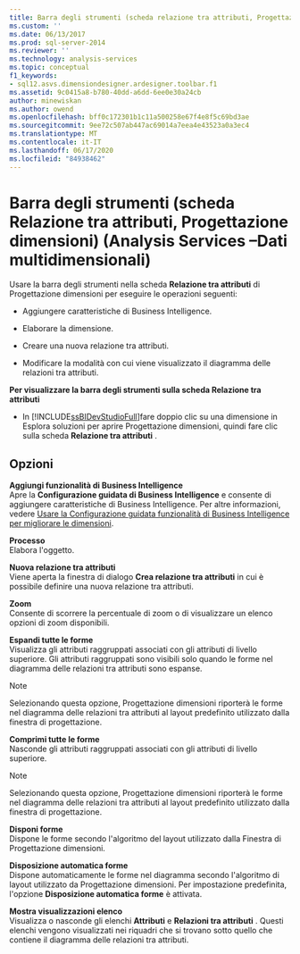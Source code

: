 ```yaml
---
title: Barra degli strumenti (scheda relazione tra attributi, Progettazione dimensioni) (Analysis Services-Dati multidimensionali) | Microsoft Docs
ms.custom: ''
ms.date: 06/13/2017
ms.prod: sql-server-2014
ms.reviewer: ''
ms.technology: analysis-services
ms.topic: conceptual
f1_keywords:
- sql12.asvs.dimensiondesigner.ardesigner.toolbar.f1
ms.assetid: 9c0415a8-b780-40dd-a6dd-6ee0e30a24cb
author: minewiskan
ms.author: owend
ms.openlocfilehash: bff0c172301b1c11a500258e67f4e8f5c69bd3ae
ms.sourcegitcommit: 9ee72c507ab447ac69014a7eea4e43523a0a3ec4
ms.translationtype: MT
ms.contentlocale: it-IT
ms.lasthandoff: 06/17/2020
ms.locfileid: "84938462"
---
```

# <a name="toolbar-attribute-relationship-designer-tab-dimension-designer-analysis-services---multidimensional-data"></a>Barra degli strumenti (scheda Relazione tra attributi, Progettazione dimensioni) (Analysis Services –Dati multidimensionali)
  Usare la barra degli strumenti nella scheda **Relazione tra attributi** di Progettazione dimensioni per eseguire le operazioni seguenti:  
  
-   Aggiungere caratteristiche di Business Intelligence.  
  
-   Elaborare la dimensione.  
  
-   Creare una nuova relazione tra attributi.  
  
-   Modificare la modalità con cui viene visualizzato il diagramma delle relazioni tra attributi.  
  
 **Per visualizzare la barra degli strumenti sulla scheda Relazione tra attributi**  
  
-   In [!INCLUDE[ssBIDevStudioFull](../includes/ssbidevstudiofull-md.md)]fare doppio clic su una dimensione in Esplora soluzioni per aprire Progettazione dimensioni, quindi fare clic sulla scheda **Relazione tra attributi** .  
  
## <a name="options"></a>Opzioni  
 **Aggiungi funzionalità di Business Intelligence**  
 Apre la **Configurazione guidata di Business Intelligence** e consente di aggiungere caratteristiche di Business Intelligence. Per altre informazioni, vedere [Usare la Configurazione guidata funzionalità di Business Intelligence per migliorare le dimensioni](use-the-business-intelligence-wizard-to-enhance-dimensions.md).  
  
 **Processo**  
 Elabora l'oggetto.  
  
 **Nuova relazione tra attributi**  
 Viene aperta la finestra di dialogo **Crea relazione tra attributi** in cui è possibile definire una nuova relazione tra attributi.  
  
 **Zoom**  
 Consente di scorrere la percentuale di zoom o di visualizzare un elenco opzioni di zoom disponibili.  
  
 **Espandi tutte le forme**  
 Visualizza gli attributi raggruppati associati con gli attributi di livello superiore. Gli attributi raggruppati sono visibili solo quando le forme nel diagramma delle relazioni tra attributi sono espanse.  
  
> [!NOTE]  
>  Selezionando questa opzione, Progettazione dimensioni riporterà le forme nel diagramma delle relazioni tra attributi al layout predefinito utilizzato dalla finestra di progettazione.  
  
 **Comprimi tutte le forme**  
 Nasconde gli attributi raggruppati associati con gli attributi di livello superiore.  
  
> [!NOTE]  
>  Selezionando questa opzione, Progettazione dimensioni riporterà le forme nel diagramma delle relazioni tra attributi al layout predefinito utilizzato dalla finestra di progettazione.  
  
 **Disponi forme**  
 Dispone le forme secondo l'algoritmo del layout utilizzato dalla Finestra di Progettazione dimensioni.  
  
 **Disposizione automatica forme**  
 Dispone automaticamente le forme nel diagramma secondo l'algoritmo di layout utilizzato da Progettazione dimensioni. Per impostazione predefinita, l'opzione **Disposizione automatica forme** è attivata.  
  
 **Mostra visualizzazioni elenco**  
 Visualizza o nasconde gli elenchi **Attributi** e **Relazioni tra attributi** . Questi elenchi vengono visualizzati nei riquadri che si trovano sotto quello che contiene il diagramma delle relazioni tra attributi.  
  
  
